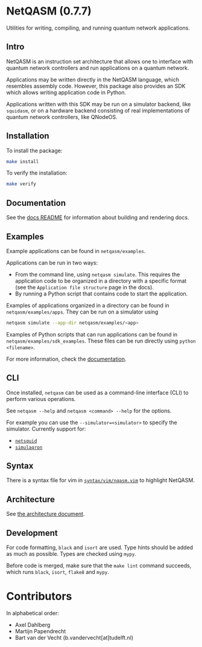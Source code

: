 # NetQASM (0.7.7)
Utilities for writing, compiling, and running quantum network applications.

## Intro
NetQASM is an instruction set architecture that allows one to interface with quantum network controllers and run applications on a quantum network.

Applications may be written directly in the NetQASM language, which resembles assembly code. However, this package also provides an SDK which allows writing application code in Python.

Applications written with this SDK may be run on a simulator backend, like `squidasm`,
or on a hardware backend consisting of real implementations of quantum network controllers, like QNodeOS.


## Installation

To install the package:
```sh
make install
```

To verify the installation:
```sh
make verify
```

## Documentation
See the [docs README](./docs/README.md) for information about building and rendering docs.



## Examples
Example applications can be found in `netqasm/examples`.

Applications can be run in two ways:
- From the command line, using `netqasm simulate`. 
  This requires the application code to be organized in a directory with a specific format (see the `Application file structure` page in the docs).
- By running a Python script that contains code to start the application.

Examples of applications organized in a directory can be found in `netqasm/examples/apps`.
They can be run on a simulator using
```sh
netqasm simulate --app-dir netqasm/examples/<app>
```

Examples of Python scripts that can run applications can be found in `netqasm/examples/sdk_examples`. These files can be run directly using `python <filename>`.

For more information, check the [documentation](#documentation).


## CLI
Once installed, `netqasm` can be used as a command-line interface (CLI) to perform various operations.

See `netqasm --help` and `netqasm <command> --help` for the options.

For example you can use the `--simulator=<simulator>` to specify the simulator.
Currently support for:
* [`netsquid`](https://netsquid.org/)
* [`simulaqron`](http://www.simulaqron.org/)


## Syntax
There is a syntax file for vim in [`syntax/vim/nqasm.vim`](https://gitlab.tudelft.nl/qinc-wehner/NetQASM/NetQASM/blob/master/syntax/vim/nqasm.vim) to highlight NetQASM.


## Architecture
See [the architecture document](./netqasm/ARCH.md).


## Development

For code formatting, `black` and `isort` are used.
Type hints should be added as much as possible.
Types are checked using `mypy`.

Before code is merged, make sure that the `make lint` command succeeds, which runs `black`, `isort`, `flake8` and `mypy`.


# Contributors
In alphabetical order:
- Axel Dahlberg
- Martijn Papendrecht
- Bart van der Vecht (b.vandervecht[at]tudelft.nl)